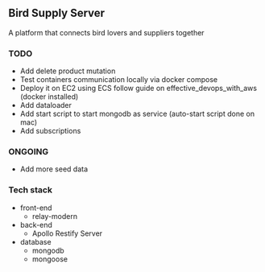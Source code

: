 ## Bird Supply Server

A platform that connects bird lovers and suppliers together

### TODO
 * Add delete product mutation
 * Test containers communication locally via docker compose
 * Deploy it on EC2 using ECS follow guide on effective_devops_with_aws (docker installed)
 * Add dataloader
 * Add start script to start mongodb as service (auto-start script done on mac)
 * Add subscriptions

### ONGOING
 * Add more seed data

### Tech stack
  * front-end
    * relay-modern
  * back-end
    * Apollo Restify Server
  * database
    * mongodb
    * mongoose

